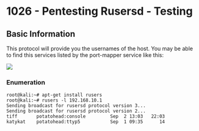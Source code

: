 # 1026 - Pentesting Rusersd - Testing

## Basic Information

This protocol will provide you the usernames of the host. You may be able to find this services listed by the port-mapper service like this:

![](<../.gitbook/assets/image (1041).png>)

### Enumeration

```
root@kali:~# apt-get install rusers
root@kali:~# rusers -l 192.168.10.1
Sending broadcast for rusersd protocol version 3...
Sending broadcast for rusersd protocol version 2...
tiff       potatohead:console         Sep  2 13:03   22:03
katykat    potatohead:ttyp5           Sep  1 09:35      14
```
